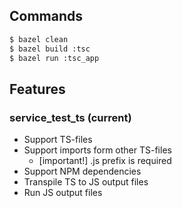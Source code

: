 ## Commands
```sh
$ bazel clean
$ bazel build :tsc
$ bazel run :tsc_app
```

## Features
### service_test_ts (current)
* Support TS-files
* Support imports form other TS-files
    * [important!] .js prefix is required
* Support NPM dependencies
* Transpile TS to JS output files
* Run JS output files
